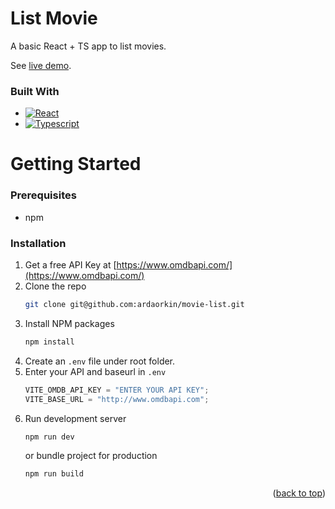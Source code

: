 # List Movie

A basic React + TS app to list movies.

See [live demo](https://movie-list-2sqbp0ug2-ardaorkin.vercel.app/).

### Built With

- [![React][React.js]][React-url]
- [![Typescript][TS]][TS-url]

# Getting Started

### Prerequisites

- npm

### Installation

1. Get a free API Key at [https://www.omdbapi.com/](https://www.omdbapi.com/)
2. Clone the repo
   ```sh
   git clone git@github.com:ardaorkin/movie-list.git
   ```
3. Install NPM packages
   ```sh
   npm install
   ```
4. Create an `.env` file under root folder.
5. Enter your API and baseurl in `.env`
   ```js
   VITE_OMDB_API_KEY = "ENTER YOUR API KEY";
   VITE_BASE_URL = "http://www.omdbapi.com";
   ```
6. Run development server
   ```bash
   npm run dev
   ```
   or bundle project for production
   ```bash
   npm run build
   ```

<p align="right">(<a href="#readme-top">back to top</a>)</p>

[React.js]: https://img.shields.io/badge/React-20232A?style=for-the-badge&logo=react&logoColor=61DAFB
[React-url]: https://reactjs.org/
[TS]: https://img.shields.io/badge/Typescript-20232A?style=for-the-badge&logo=typescript&logoColor=61DAFB
[TS-url]: https://www.typescriptlang.org/
